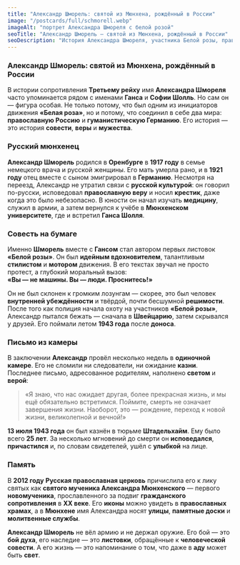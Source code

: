```yaml
---
title: "Александр Шморель: святой из Мюнхена, рождённый в России"
image: "/postcards/full/schmorell.webp"
imageAlt: "портрет Александра Шмореля с белой розой"
seoTitle: "Александр Шморель — святой из Мюнхена, рождённый в России"
seoDescription: "История Александра Шмореля, участника Белой розы, православного святого и символа гражданского мужества в нацистской Германии."
---
```


### Александр Шморель: святой из Мюнхена, рождённый в России

В истории сопротивления **Третьему рейху** имя **Александра Шмореля** часто упоминается рядом с именами **Ганса** и **Софии Шолль**. Но сам он — фигура особая. Не только потому, что был одним из инициаторов движения **«Белая роза»**, но и потому, что соединил в себе два мира: **православную Россию** и **гуманистическую Германию**. Его история — это история **совести**, **веры** и **мужества**.

### Русский мюнхенец

**Александр Шморель** родился в **Оренбурге** в **1917 году** в семье немецкого врача и русской женщины. Его мать умерла рано, и в **1921 году** отец вместе с сыном эмигрировал в **Германию**. Несмотря на переезд, Александр не утратил связи с **русской культурой**: он говорил по-русски, исповедовал **православную веру** и носил **крестик**, даже когда это было небезопасно. В юности он начал изучать **медицину**, служил в армии, а затем вернулся к учёбе в **Мюнхенском университете**, где и встретил **Ганса Шолля**.

### Совесть на бумаге

Именно **Шморель** вместе с **Гансом** стал автором первых листовок **«Белой розы»**. Он был **идейным вдохновителем**, талантливым **стилистом** и **мотором** движения. В его текстах звучал не просто протест, а глубокий моральный вызов:  
**«Вы — не машины. Вы — люди. Проснитесь!»**

Он не был склонен к громким лозунгам — скорее, это был человек **внутренней убеждённости** и твёрдой, почти бесшумной **решимости**. После того как полиция начала охоту на участников **«Белой розы»**, Александр пытался бежать — сначала в **Швейцарию**, затем скрывался у друзей. Его поймали летом **1943 года** после **доноса**.

### Письмо из камеры

В заключении **Александр** провёл несколько недель в **одиночной камере**. Его не сломили ни следователи, ни ожидание **казни**. Последнее письмо, адресованное родителям, наполнено **светом** и **верой**:

> «Я знаю, что нас ожидает другая, более прекрасная жизнь, и мы ещё обязательно встретимся. Поймите, смерть не означает завершения жизни. Наоборот, это — рождение, переход к новой жизни, великолепной и вечной!»

**13 июля 1943 года** он был казнён в тюрьме **Штадельхайм**. Ему было всего **25 лет**. За несколько мгновений до смерти он **исповедался**, **причастился** и, по словам свидетелей, ушёл с **улыбкой** на лице.

### Память

В **2012 году** **Русская православная церковь** причислила его к лику святых как **святого мученика Александра Мюнхенского** — первого **новомученика**, прославленного за подвиг **гражданского сопротивления** в **XX веке**. Его **иконы** можно увидеть в **православных храмах**, а в **Мюнхене** имя Александра носят **улицы**, **памятные доски** и **молитвенные службы**.

**Александр Шморель** не вёл армию и не держал оружие. Его бой — это **бой духа**, его наследие — это **листовки**, обращённые к **человеческой совести**. А его жизнь — это напоминание о том, что даже в **аду** может быть **свет**.
